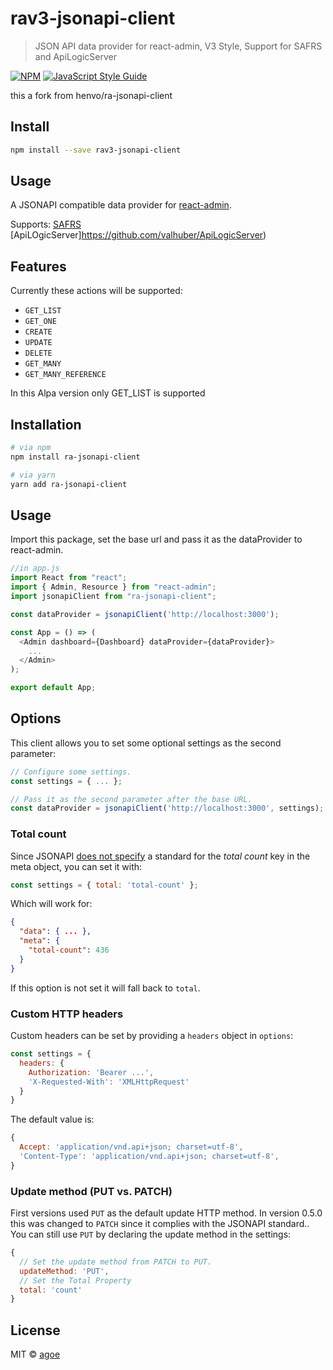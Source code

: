 # rav3-jsonapi-client

> JSON API data provider for react-admin, V3 Style, Support for SAFRS and ApiLogicServer

[![NPM](https://img.shields.io/npm/v/rav3-jsonapi-client.svg)](https://www.npmjs.com/package/rav3-jsonapi-client) [![JavaScript Style Guide](https://img.shields.io/badge/code_style-standard-brightgreen.svg)](https://standardjs.com)

this a fork from henvo/ra-jsonapi-client
## Install

```bash
npm install --save rav3-jsonapi-client
```

## Usage
A JSONAPI compatible data provider for
[react-admin](https://github.com/marmelab/react-admin).

Supports:
[SAFRS](https://github.com/thomaxxl/safrs)
[ApiLOgicServer]https://github.com/valhuber/ApiLogicServer)


## Features
Currently these actions will be supported:

* `GET_LIST` 
* `GET_ONE`
* `CREATE`
* `UPDATE`
* `DELETE`
* `GET_MANY`
* `GET_MANY_REFERENCE`

In this Alpa version only GET_LIST is supported
## Installation

```sh
# via npm
npm install ra-jsonapi-client

# via yarn
yarn add ra-jsonapi-client
```

## Usage

Import this package, set the base url and pass it as the dataProvider to
react-admin.

```javascript
//in app.js
import React from "react";
import { Admin, Resource } from "react-admin";
import jsonapiClient from "ra-jsonapi-client";

const dataProvider = jsonapiClient('http://localhost:3000');

const App = () => (
  <Admin dashboard={Dashboard} dataProvider={dataProvider}>
    ...
  </Admin>
);

export default App;
```

## Options
This client allows you to set some optional settings as the second parameter:

``` javascript
// Configure some settings.
const settings = { ... };

// Pass it as the second parameter after the base URL.
const dataProvider = jsonapiClient('http://localhost:3000', settings);
```

### Total count
Since JSONAPI [does not specify](http://jsonapi.org/examples/#pagination)
a standard for the *total count* key in the meta object, you can set it with:

``` javascript
const settings = { total: 'total-count' };
```

Which will work for:
``` json
{
  "data": { ... },
  "meta": {
    "total-count": 436
  }
}
```
If this option is not set it will fall back to `total`.

### Custom HTTP headers
Custom headers can be set by providing a `headers` object in `options`:

``` javascript
const settings = {
  headers: {
    Authorization: 'Bearer ...',
    'X-Requested-With': 'XMLHttpRequest'
  }
}
```
The default value is:
``` javascript
{
  Accept: 'application/vnd.api+json; charset=utf-8',
  'Content-Type': 'application/vnd.api+json; charset=utf-8',
}
```

### Update method (PUT vs. PATCH)
First versions used `PUT` as the default update HTTP method.
In version 0.5.0 this was changed to `PATCH` since it complies with the
JSONAPI standard.. You can still use `PUT` by declaring the update method in
the settings:

``` javascript
{
  // Set the update method from PATCH to PUT.
  updateMethod: 'PUT',
  // Set the Total Property
  total: 'count'
}
```

## License

MIT © [agoe](https://github.com/agoe)
